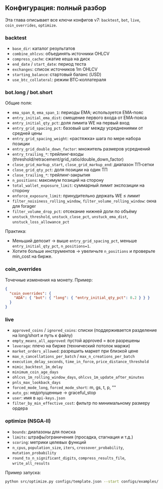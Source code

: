## Конфигурация: полный разбор

Эта глава описывает все ключи конфигов v7: `backtest`, `bot`, `live`, `coin_overrides`, `optimize`.

### backtest
- `base_dir`: каталог результатов
- `combine_ohlcvs`: объединять источники OHLCV
- `compress_cache`: сжатие кеша на диск
- `end_date` / `start_date`: период теста
- `exchanges`: список источников 1m OHLCV
- `starting_balance`: стартовый баланс (USD)
- `use_btc_collateral`: режим BTC‑коллатераля

### bot.long / bot.short
Общие поля:
- `ema_span_0`, `ema_span_1`: периоды EMA; используется EMA‑пояс
- `entry_initial_ema_dist`: смещение первого входа от EMA‑пояса
- `entry_initial_qty_pct`: доля лимита WE на первый вход
- `entry_grid_spacing_pct`: базовый шаг между усреднениями от средней цены
- `entry_grid_spacing_weight`: «растяжка» шага по мере набора позиции
- `entry_grid_double_down_factor`: множитель размеров усреднений
- `entry_trailing_*`: трейлинг‑входы (threshold/retracement/grid_ratio/double_down_factor)
- `close_grid_markup_start`, `close_grid_markup_end`: диапазон ТП‑сетки
- `close_grid_qty_pct`: доля позиции на один ТП
- `close_trailing_*`: трейлинг‑закрытия
- `n_positions`: максимум позиций на сторону
- `total_wallet_exposure_limit`: суммарный лимит экспозиции на сторону
- `enforce_exposure_limit`: принудительно держать WE ≤ лимит
- `filter_noisiness_rolling_window`, `filter_volume_rolling_window`: окна для forager
- `filter_volume_drop_pct`: отсекание нижней доли по объёму
- `unstuck_threshold`, `unstuck_close_pct`, `unstuck_ema_dist`, `unstuck_loss_allowance_pct`

Практика:
- Меньший депозит → выше `entry_grid_spacing_pct`, меньше `entry_initial_qty_pct`, `n_positions=1`.
- Хотите больше инструментов → увеличьте `n_positions` и проверьте min_cost на бирже.

### coin_overrides
Точечные изменения на монету.
Пример:
```json
{
  "coin_overrides": {
    "ADA": { "bot": { "long": { "entry_initial_qty_pct": 0.2 } } }
  }
}
```

### live
- `approved_coins` / `ignored_coins`: списки (поддерживается разделение на long/short и путь к файлу)
- `empty_means_all_approved`: пустой approved = все разрешены
- `leverage`: плечо на бирже (технический потолок маржи)
- `market_orders_allowed`: разрешить маркет при близкой цене
- `max_n_cancellations_per_batch` / `max_n_creations_per_batch`
- `execution_delay_seconds`, `time_in_force`, `price_distance_threshold`
- `mimic_backtest_1m_delay`
- `minimum_coin_age_days`
- `ohlcvs_1m_rolling_window_days`, `ohlcvs_1m_update_after_minutes`
- `pnls_max_lookback_days`
- `forced_mode_long`, `forced_mode_short`: m, gs, t, p, ""
- `auto_gs`: недопущенные → graceful_stop
- `user`: имя в `api-keys.json`
- `filter_by_min_effective_cost`: фильтр по минимальному размеру ордера

### optimize (NSGA‑II)
- `bounds`: диапазоны для поиска
- `limits`: штрафы/ограничения (просадка, стагнация и т.д.)
- `scoring`: метрики целевых функций
- `n_cpus`, `population_size`, `iters`, `crossover_probability`, `mutation_probability`
- `round_to_n_significant_digits`, `compress_results_file`, `write_all_results`

Пример запуска:
```bash
python src/optimize.py configs/template.json --start configs/examples/
```

